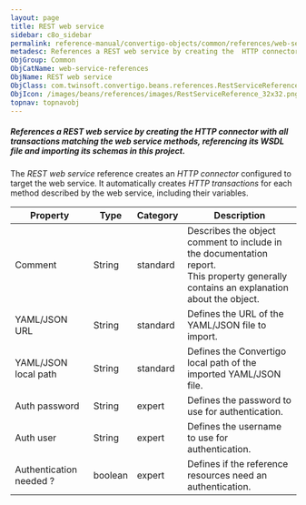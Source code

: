 ```yaml
---
layout: page
title: REST web service
sidebar: c8o_sidebar
permalink: reference-manual/convertigo-objects/common/references/web-service-references/rest-web-service/
metadesc: References a REST web service by creating the  HTTP connector  with all transactions matching the web service methods, referencing its WSDL file and i
ObjGroup: Common
ObjCatName: web-service-references
ObjName: REST web service
ObjClass: com.twinsoft.convertigo.beans.references.RestServiceReference
ObjIcon: /images/beans/references/images/RestServiceReference_32x32.png
topnav: topnavobj
---
```

##### References a REST web service by creating the <i>HTTP connector</i> with all transactions matching the web service methods, referencing its WSDL file and importing its schemas in this project. 

The <i>REST web service</i> reference creates an <i>HTTP connector</i> configured to target the web service. It automatically creates <i>HTTP transactions</i> for each method described by the web service, including their variables. <br/>

Property | Type | Category | Description
--- | --- | --- | ---
Comment | String | standard | Describes the object comment to include in the documentation report.<br/>This property generally contains an explanation about the object.
YAML/JSON URL | String | standard | Defines the URL of the YAML/JSON file to import.<br/>
YAML/JSON local path | String | standard | Defines the Convertigo local path of the imported YAML/JSON file.<br/>
Auth password | String | expert | Defines the password to use for authentication.<br/>
Auth user | String | expert | Defines the username to use for authentication.<br/>
Authentication needed ? | boolean | expert | Defines if the reference resources need an authentication.<br/>
